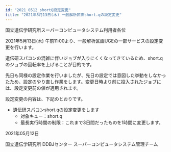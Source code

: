```yaml
---
id: "2021_0512_shortQ設定変更"
title: "2021年5月13日(木) 一般解析区画short.qの設定変更"
---
```



国立遺伝学研究所スーパーコンピュータシステム利用者各位


2021年5月13日(木) 午前11:00より、一般解析区画UGEの一部サービスの設定変更を行います。

遺伝研スパコンの混雑に伴いジョブが入りにくくなってきているため、short.qのジョブの回転率を上げることが目的です。

先日も同様の設定作業を行いましたが、先日の設定では意図した挙動をしなかったため、設定のやり直し作業をします。変更日時より前に投入されたジョブには、設定変更前の値が適用されます。

設定変更の内容は、下記のとおりです。


- 遺伝研スパコンshort.qの設定変更をします
    - 対象キュー：short.q
    - 最長実行時間の制限：これまで3日間だったものを1時間に変更します。

 
2021年05月12日

国立遺伝学研究所 DDBJセンター スーパーコンピュータシステム管理チーム

